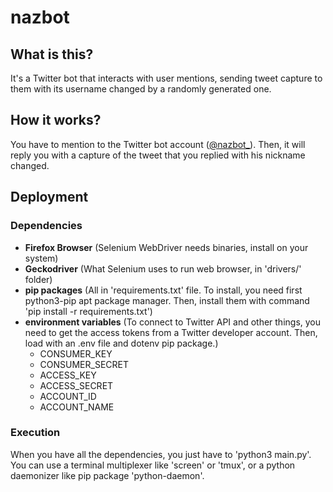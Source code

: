 # nazbot
## What is this?
It's a Twitter bot that interacts with user mentions, sending tweet capture to them with its username changed by a randomly generated one.

## How it works?
You have to mention to the Twitter bot account ([@nazbot_](https://twitter.com/nazbot_)). Then, it will reply you with a capture of the tweet that you replied with his nickname changed.

## Deployment
### Dependencies
- **Firefox Browser** (Selenium WebDriver needs binaries, install on your system)
- **Geckodriver** (What Selenium uses to run web browser, in 'drivers/' folder)
- **pip packages** (All in 'requirements.txt' file. To install, you need first python3-pip apt package manager. Then, install them with command 'pip install -r requirements.txt')
- **environment variables** (To connect to Twitter API and other things, you need to get the access tokens from a Twitter developer account. Then, load with an .env file and dotenv pip package.)
  - CONSUMER_KEY
  - CONSUMER_SECRET
  - ACCESS_KEY
  - ACCESS_SECRET
  - ACCOUNT_ID
  - ACCOUNT_NAME
### Execution
When you have all the dependencies, you just have to 'python3 main.py'. 
You can use a terminal multiplexer like 'screen' or 'tmux', or a python daemonizer like pip package 'python-daemon'.
